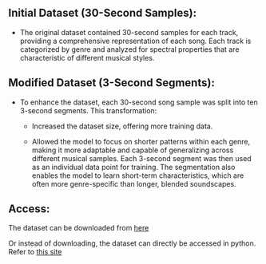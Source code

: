 ## Initial Dataset (30-Second Samples):

  - The original dataset contained 30-second samples for each track, providing a comprehensive representation of each song. Each track is categorized by genre and analyzed for spectral properties that are characteristic of different musical styles.

## Modified Dataset (3-Second Segments):

  - To enhance the dataset, each 30-second song sample was split into ten 3-second segments. This transformation:

    - Increased the dataset size, offering more training data.
   
    - Allowed the model to focus on shorter patterns within each genre, making it more adaptable and capable of generalizing across different musical samples.
Each 3-second segment was then used as an individual data point for training. The segmentation also enables the model to learn short-term characteristics, which are often more genre-specific than longer, blended soundscapes.

## Access:

The dataset can be downloaded from [here](https://www.kaggle.com/datasets/andradaolteanu/gtzan-dataset-music-genre-classification)

Or instead of downloading, the dataset can directly be accessed in python. Refer to [this site](https://datasets.activeloop.ai/docs/ml/datasets/gtzan-genre-dataset/)




